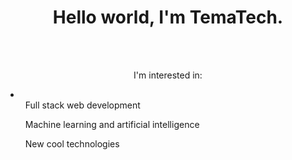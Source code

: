 <h1 align="center">Hello world, I'm TemaTech.</h1>
<br>
<br>
<p align="center">I'm interested in:</p>
<li>
  <ul>Full stack web development</ul>
  <ul>Machine learning and artificial intelligence</ul>
  <ul>New cool technologies</ul>
</li>
